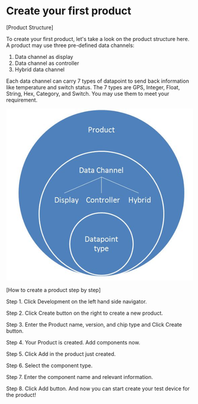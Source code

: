 # Create your first product

[Product Structure]


To create your first product, let's take a look on the product structure here.
A product may use three pre-defined data channels:

1. Data channel as display
2. Data channel as controller
3. Hybrid data channel



Each data channel can carry 7 types of datapoint to send back information like temperature and switch status. The 7 types are GPS, Integer, Float, String, Hex, Category, and Switch.
You may use them to meet your requirement.

![](https://raw.githubusercontent.com/Mediatek-Cloud/MCS/master/graphics/product-structure.JPG)


[How to create a product step by step]

Step 1. Click Development on the left hand side navigator.

Step 2. Click Create button on the right to create a new product.

Step 3. Enter the Product name, version, and chip type and Click Create button.

Step 4. Your Product is created. Add components now.

Step 5. Click Add in the product just created.

Step 6. Select the component type.

Step 7. Enter the component name and relevant information.

Step 8. Click Add button. And now you can start create your test device for the product!



